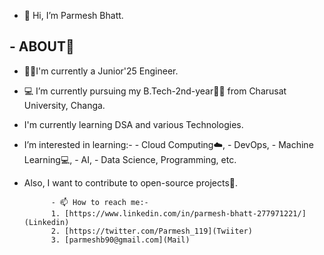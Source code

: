 - 👋 Hi, I’m Parmesh Bhatt.
##            - ABOUT🤠
- 👨‍🎓I'm currently a Junior'25 Engineer.
- 💻 I’m currently pursuing my B.Tech-2nd-year👨‍🎓 from Charusat University, Changa.
- I'm currently learning DSA and various Technologies.
- I’m interested in learning:- 
                    - Cloud Computing☁️, 
                    - DevOps, 
                    - Machine Learning💻,
                    - AI, 
                    - Data Science, Programming, etc. 
- Also, I want to contribute to open-source projects📌.

            - 📫 How to reach me:-
            1. [https://www.linkedin.com/in/parmesh-bhatt-277971221/](Linkedin)
            2. [https://twitter.com/Parmesh_119](Twiiter)
            3. [parmeshb90@gmail.com](Mail)

